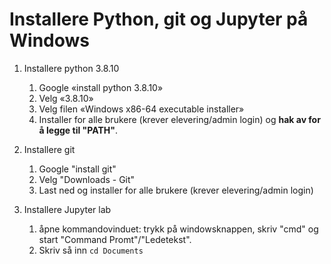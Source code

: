# Installere Python, git og Jupyter på Windows

1. Installere python 3.8.10
    1. Google «install python 3.8.10»
    2. Velg «3.8.10»
    3. Velg filen «Windows x86-64 executable installer»  
    4. Installer for alle brukere (krever elevering/admin login) og **hak av for å legge til "PATH"**. 
  
2. Installere git
    1. Google "install git"
    2. Velg "Downloads - Git"
    3. Last ned og installer for alle brukere (krever elevering/admin login)
  
3. Installere Jupyter lab
    1. åpne kommandovinduet: trykk på windowsknappen, skriv "cmd" og start "Command Promt"/"Ledetekst". 
    2. Skriv så inn `cd Documents`





